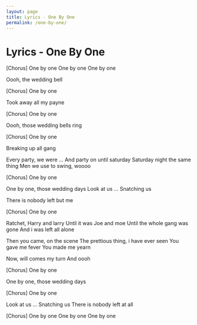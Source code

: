 ```yaml
---
layout: page
title: Lyrics - One By One
permalink: /one-by-one/
---
```


# Lyrics - One By One

[Chorus]
One by one
One by one
One by one

Oooh, the wedding bell

[Chorus]
One by one

Took away all my payne

[Chorus]
One by one

Oooh, those wedding bells ring

[Chorus]
One by one

Breaking up all gang

Every party, we were ...
And party on until saturday
Saturday night the same thing
Men we use to swing, woooo

[Chorus]
One by one

One by one, those wedding days
Look at us
...
Snatching us

There is nobody left but me

[Chorus]
One by one

Ratchet, Harry and larry
Until it was Joe and moe
Until the whole gang was gone
And i was left all alone

Then you came, on the scene
The prettious thing, i have ever seen
You gave me fever
You made me yearn

Now, will comes my turn
And oooh

[Chorus]
One by one

One by one, those wedding days

[Chorus]
One by one

Look at us
...
Snatching us
There is nobody left at all

[Chorus]
One by one
One by one
One by one


